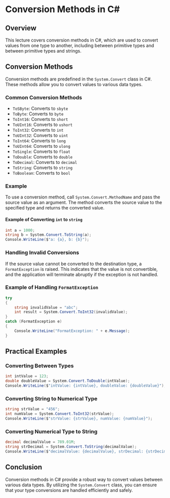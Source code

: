 
# Conversion Methods in C#

## Overview
This lecture covers conversion methods in C#, which are used to convert values from one type to another, including between primitive types and between primitive types and strings.

## Conversion Methods
Conversion methods are predefined in the `System.Convert` class in C#. These methods allow you to convert values to various data types.

### Common Conversion Methods
- `ToSByte`: Converts to `sbyte`
- `ToByte`: Converts to `byte`
- `ToInt16`: Converts to `short`
- `ToUInt16`: Converts to `ushort`
- `ToInt32`: Converts to `int`
- `ToUInt32`: Converts to `uint`
- `ToInt64`: Converts to `long`
- `ToUInt64`: Converts to `ulong`
- `ToSingle`: Converts to `float`
- `ToDouble`: Converts to `double`
- `ToDecimal`: Converts to `decimal`
- `ToString`: Converts to `string`
- `ToBoolean`: Converts to `bool`

### Example
To use a conversion method, call `System.Convert.MethodName` and pass the source value as an argument. The method converts the source value to the specified type and returns the converted value.

#### Example of Converting `int` to `string`
```csharp
int a = 1000;
string b = System.Convert.ToString(a);
Console.WriteLine($"a: {a}, b: {b}");
```

### Handling Invalid Conversions
If the source value cannot be converted to the destination type, a `FormatException` is raised. This indicates that the value is not convertible, and the application will terminate abruptly if the exception is not handled.

### Example of Handling `FormatException`
```csharp
try
{
    string invalidValue = "abc";
    int result = System.Convert.ToInt32(invalidValue);
}
catch (FormatException e)
{
    Console.WriteLine("FormatException: " + e.Message);
}
```

## Practical Examples

### Converting Between Types
```csharp
int intValue = 123;
double doubleValue = System.Convert.ToDouble(intValue);
Console.WriteLine($"intValue: {intValue}, doubleValue: {doubleValue}");
```

### Converting String to Numerical Type
```csharp
string strValue = "456";
int numValue = System.Convert.ToInt32(strValue);
Console.WriteLine($"strValue: {strValue}, numValue: {numValue}");
```

### Converting Numerical Type to String
```csharp
decimal decimalValue = 789.01M;
string strDecimal = System.Convert.ToString(decimalValue);
Console.WriteLine($"decimalValue: {decimalValue}, strDecimal: {strDecimal}");
```

## Conclusion
Conversion methods in C# provide a robust way to convert values between various data types. By utilizing the `System.Convert` class, you can ensure that your type conversions are handled efficiently and safely.
